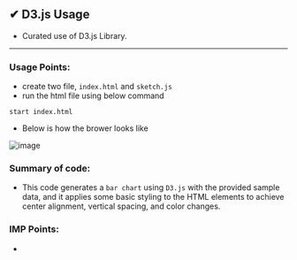 ## ✔ D3.js Usage
- Curated use of D3.js Library.

****

### Usage Points:
- create two file, `index.html` and `sketch.js`
- run the html file using below command
```
start index.html
```
- Below is how the brower looks like 

![image](https://github.com/akash-rajak/JavaScript-Usage/assets/57003737/6eeb52b6-a494-44f7-947d-e33f74ab2902)

### Summary of code:
- This code generates a `bar chart` using `D3.js` with the provided sample data, and it applies some basic styling to the HTML elements to achieve center alignment, vertical spacing, and color changes.

### IMP Points:
- 
